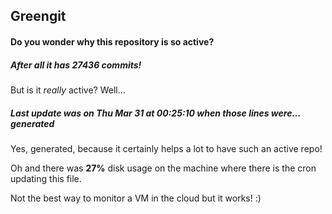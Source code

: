 ## Greengit

#### Do you wonder why this repository is so active?

##### After all it has 27436 commits!

But is it *really* active? Well...

##### Last update was on Thu Mar 31 at 00:25:10 when those lines were... generated

Yes, generated, because it certainly helps a lot to have such an active repo!

Oh and there was **27%** disk usage on the machine
where there is the cron updating this file.

Not the best way to monitor a VM in the cloud but it works! :)
